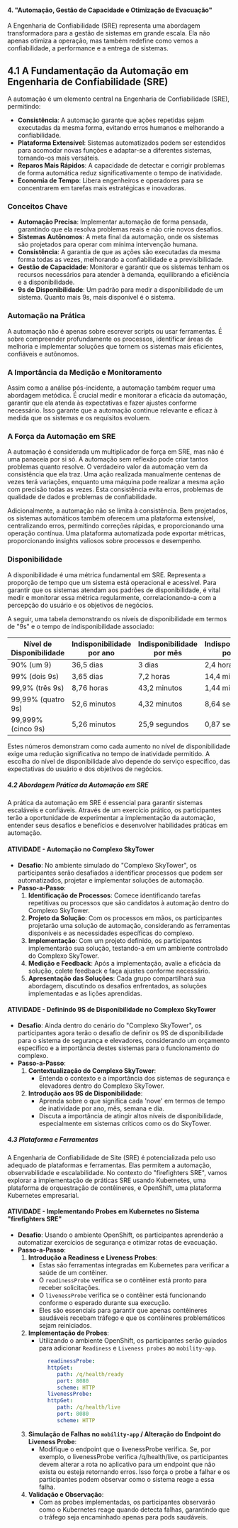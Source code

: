 #### 4. "Automação, Gestão de Capacidade e Otimização de Evacuação"
A Engenharia de Confiabilidade (SRE) representa uma abordagem transformadora para a gestão de sistemas em grande escala. Ela não apenas otimiza a operação, mas também redefine como vemos a confiabilidade, a performance e a entrega de sistemas.

## 4.1 A Fundamentação da Automação em Engenharia de Confiabilidade (SRE)
A automação é um elemento central na Engenharia de Confiabilidade (SRE), permitindo:
- **Consistência**: A automação garante que ações repetidas sejam executadas da mesma forma, evitando erros humanos e melhorando a confiabilidade.
- **Plataforma Extensível**: Sistemas automatizados podem ser estendidos para acomodar novas funções e adaptar-se a diferentes sistemas, tornando-os mais versáteis.
- **Reparos Mais Rápidos**: A capacidade de detectar e corrigir problemas de forma automática reduz significativamente o tempo de inatividade.
- **Economia de Tempo**: Libera engenheiros e operadores para se concentrarem em tarefas mais estratégicas e inovadoras.

### Conceitos Chave
- **Automação Precisa**: Implementar automação de forma pensada, garantindo que ela resolva problemas reais e não crie novos desafios.
- **Sistemas Autônomos**: A meta final da automação, onde os sistemas são projetados para operar com mínima intervenção humana.
- **Consistência**: A garantia de que as ações são executadas da mesma forma todas as vezes, melhorando a confiabilidade e a previsibilidade.
- **Gestão de Capacidade**: Monitorar e garantir que os sistemas tenham os recursos necessários para atender à demanda, equilibrando a eficiência e a disponibilidade.
- **9s de Disponibilidade**: Um padrão para medir a disponibilidade de um sistema. Quanto mais 9s, mais disponível é o sistema.

### Automação na Prática
A automação não é apenas sobre escrever scripts ou usar ferramentas. É sobre compreender profundamente os processos, identificar áreas de melhoria e implementar soluções que tornem os sistemas mais eficientes, confiáveis e autônomos.

### A Importância da Medição e Monitoramento
Assim como a análise pós-incidente, a automação também requer uma abordagem metódica. É crucial medir e monitorar a eficácia da automação, garantir que ela atenda às expectativas e fazer ajustes conforme necessário. Isso garante que a automação continue relevante e eficaz à medida que os sistemas e os requisitos evoluem.

### A Força da Automação em SRE

A automação é considerada um multiplicador de força em SRE, mas não é uma panaceia por si só. A automação sem reflexão pode criar tantos problemas quanto resolve. O verdadeiro valor da automação vem da consistência que ela traz. Uma ação realizada manualmente centenas de vezes terá variações, enquanto uma máquina pode realizar a mesma ação com precisão todas as vezes. Esta consistência evita erros, problemas de qualidade de dados e problemas de confiabilidade.

Adicionalmente, a automação não se limita à consistência. Bem projetados, os sistemas automáticos também oferecem uma plataforma extensível, centralizando erros, permitindo correções rápidas, e proporcionando uma operação contínua. Uma plataforma automatizada pode exportar métricas, proporcionando insights valiosos sobre processos e desempenho.

### Disponibilidade

A disponibilidade é uma métrica fundamental em SRE. Representa a proporção de tempo que um sistema está operacional e acessível. Para garantir que os sistemas atendam aos padrões de disponibilidade, é vital medir e monitorar essa métrica regularmente, correlacionando-a com a percepção do usuário e os objetivos de negócios.

A seguir, uma tabela demonstrando os níveis de disponibilidade em termos de "9s" e o tempo de indisponibilidade associado:

| Nível de Disponibilidade | Indisponibilidade por ano | Indisponibilidade por mês | Indisponibilidade por dia |
|--------------------------|---------------------------|---------------------------|---------------------------|
| 90% (um 9)               | 36,5 dias                 | 3 dias                    | 2,4 horas                 |
| 99% (dois 9s)            | 3,65 dias                 | 7,2 horas                 | 14,4 minutos              |
| 99,9% (três 9s)          | 8,76 horas                | 43,2 minutos              | 1,44 minutos              |
| 99,99% (quatro 9s)       | 52,6 minutos              | 4,32 minutos              | 8,64 segundos             |
| 99,999% (cinco 9s)       | 5,26 minutos              | 25,9 segundos             | 0,87 segundos             |

Estes números demonstram como cada aumento no nível de disponibilidade exige uma redução significativa no tempo de inatividade permitido. A escolha do nível de disponibilidade alvo depende do serviço específico, das expectativas do usuário e dos objetivos de negócios.

##### 4.2 Abordagem Prática da Automação em SRE
A prática da automação em SRE é essencial para garantir sistemas escaláveis e confiáveis. Através de um exercício prático, os participantes terão a oportunidade de experimentar a implementação da automação, entender seus desafios e benefícios e desenvolver habilidades práticas em automação.

#### ATIVIDADE - Automação no Complexo SkyTower
- **Desafio**: No ambiente simulado do "Complexo SkyTower", os participantes serão desafiados a identificar processos que podem ser automatizados, projetar e implementar soluções de automação.
- **Passo-a-Passo**:
  1. **Identificação de Processos**: Comece identificando tarefas repetitivas ou processos que são candidatos à automação dentro do Complexo SkyTower.
  2. **Projeto da Solução**: Com os processos em mãos, os participantes projetarão uma solução de automação, considerando as ferramentas disponíveis e as necessidades específicas do complexo.
  3. **Implementação**: Com um projeto definido, os participantes implementarão sua solução, testando-a em um ambiente controlado do Complexo SkyTower.
  4. **Medição e Feedback**: Após a implementação, avalie a eficácia da solução, colete feedback e faça ajustes conforme necessário.
  5. **Apresentação das Soluções**: Cada grupo compartilhará sua abordagem, discutindo os desafios enfrentados, as soluções implementadas e as lições aprendidas.

#### ATIVIDADE - Definindo 9S de Disponibilidade no Complexo SkyTower
- **Desafio**: Ainda dentro do cenário do "Complexo SkyTower", os participantes agora terão o desafio de definir os 9S de disponibilidade para o sistema de segurança e elevadores, considerando um orçamento específico e a importância destes sistemas para o funcionamento do complexo.
- **Passo-a-Passo**:
  1. **Contextualização do Complexo SkyTower**:
     - Entenda o contexto e a importância dos sistemas de segurança e elevadores dentro do Complexo SkyTower.
  2. **Introdução aos 9S de Disponibilidade**:
     - Aprenda sobre o que significa cada 'nove' em termos de tempo de inatividade por ano, mês, semana e dia.
     - Discuta a importância de atingir altos níveis de disponibilidade, especialmente em sistemas críticos como os do SkyTower.

##### 4.3 Plataforma e Ferramentas

A Engenharia de Confiabilidade de Site (SRE) é potencializada pelo uso adequado de plataformas e ferramentas. Elas permitem a automação, observabilidade e escalabilidade. No contexto do "firefighters SRE", vamos explorar a implementação de práticas SRE usando Kubernetes, uma plataforma de orquestração de contêineres, e OpenShift, uma plataforma Kubernetes empresarial.

#### ATIVIDADE - Implementando Probes em Kubernetes no Sistema "firefighters SRE"
- **Desafio**: Usando o ambiente OpenShift, os participantes aprenderão a automatizar exercícios de segurança e otimizar rotas de evacuação.
- **Passo-a-Passo**:
  1. **Introdução a Readiness e Liveness Probes**: 
     - Estas são ferramentas integradas em Kubernetes para verificar a saúde de um contêiner. 
     - O `readinessProbe` verifica se o contêiner está pronto para receber solicitações. 
     - O `livenessProbe` verifica se o contêiner está funcionando conforme o esperado durante sua execução.
     - Eles são essenciais para garantir que apenas contêineres saudáveis recebam tráfego e que os contêineres problemáticos sejam reiniciados.
  2. **Implementação de Probes**: 
     - Utilizando o ambiente OpenShift, os participantes serão guiados para adicionar `Readiness` e `Liveness probes` ao `mobility-app`.
      ```yaml
            readinessProbe:
            httpGet:
               path: /q/health/ready
               port: 8080
               scheme: HTTP
            livenessProbe:
            httpGet:
               path: /q/health/live
               port: 8080
               scheme: HTTP
      ```
  3. **Simulação de Falhas no `mobility-app` / Alteração do Endpoint do Liveness Probe**:
      - Modifique o endpoint que o livenessProbe verifica. Se, por exemplo, o livenessProbe verifica /q/health/live, os participantes devem alterar a rota no aplicativo para um endpoint que não exista ou esteja retornando erros. Isso força o probe a falhar e os participantes podem observar como o sistema reage a essa falha.
  4. **Validação e Observação**:
     - Com as probes implementadas, os participantes observarão como o Kubernetes reage quando detecta falhas, garantindo que o tráfego seja encaminhado apenas para pods saudáveis.